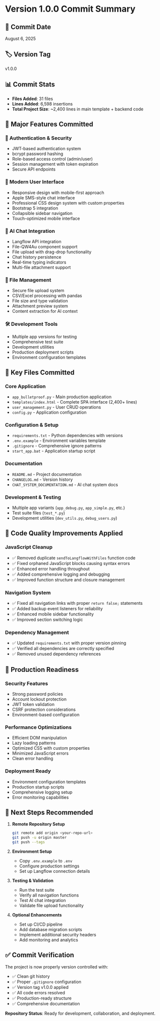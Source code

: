 # Version 1.0.0 Commit Summary

## 📅 Commit Date
August 6, 2025

## 🏷️ Version Tag
v1.0.0

## 📊 Commit Stats
- **Files Added**: 31 files
- **Lines Added**: 6,598 insertions
- **Total Project Size**: ~2,400 lines in main template + backend code

## 🎯 Major Features Committed

### 🔐 Authentication & Security
- JWT-based authentication system
- bcrypt password hashing
- Role-based access control (admin/user)
- Session management with token expiration
- Secure API endpoints

### 🎨 Modern User Interface
- Responsive design with mobile-first approach
- Apple SMS-style chat interface
- Professional CSS design system with custom properties
- Bootstrap 5 integration
- Collapsible sidebar navigation
- Touch-optimized mobile interface

### 🤖 AI Chat Integration
- Langflow API integration
- File-QW4Au component support
- File upload with drag-drop functionality
- Chat history persistence
- Real-time typing indicators
- Multi-file attachment support

### 📁 File Management
- Secure file upload system
- CSV/Excel processing with pandas
- File size and type validation
- Attachment preview system
- Content extraction for AI context

### 🛠️ Development Tools
- Multiple app versions for testing
- Comprehensive test suite
- Development utilities
- Production deployment scripts
- Environment configuration templates

## 📂 Key Files Committed

### Core Application
- `app_bulletproof.py` - Main production application
- `templates/index.html` - Complete SPA interface (2,400+ lines)
- `user_management.py` - User CRUD operations
- `config.py` - Application configuration

### Configuration & Setup
- `requirements.txt` - Python dependencies with versions
- `.env.example` - Environment variables template  
- `.gitignore` - Comprehensive ignore patterns
- `start_app.bat` - Application startup script

### Documentation
- `README.md` - Project documentation
- `CHANGELOG.md` - Version history
- `CHAT_SYSTEM_DOCUMENTATION.md` - AI chat system docs

### Development & Testing
- Multiple app variants (`app_debug.py`, `app_simple.py`, etc.)
- Test suite files (`test_*.py`)
- Development utilities (`dev_utils.py`, `debug_users.py`)

## 🧹 Code Quality Improvements Applied

### JavaScript Cleanup
- ✅ Removed duplicate `sendToLangflowWithFiles` function code
- ✅ Fixed orphaned JavaScript blocks causing syntax errors
- ✅ Enhanced error handling throughout
- ✅ Added comprehensive logging and debugging
- ✅ Improved function structure and closure management

### Navigation System
- ✅ Fixed all navigation links with proper `return false;` statements
- ✅ Added backup event listeners for reliability
- ✅ Enhanced mobile sidebar functionality
- ✅ Improved section switching logic

### Dependency Management
- ✅ Updated `requirements.txt` with proper version pinning
- ✅ Verified all dependencies are correctly specified
- ✅ Removed unused dependency references

## 🚀 Production Readiness

### Security Features
- Strong password policies
- Account lockout protection
- JWT token validation
- CSRF protection considerations
- Environment-based configuration

### Performance Optimizations
- Efficient DOM manipulation
- Lazy loading patterns
- Optimized CSS with custom properties
- Minimized JavaScript errors
- Clean error handling

### Deployment Ready
- Environment configuration templates
- Production startup scripts
- Comprehensive logging setup
- Error monitoring capabilities

## 🔄 Next Steps Recommended

1. **Remote Repository Setup**
   ```bash
   git remote add origin <your-repo-url>
   git push -u origin master
   git push --tags
   ```

2. **Environment Setup**
   - Copy `.env.example` to `.env`
   - Configure production settings
   - Set up Langflow connection details

3. **Testing & Validation**
   - Run the test suite
   - Verify all navigation functions
   - Test AI chat integration
   - Validate file upload functionality

4. **Optional Enhancements**
   - Set up CI/CD pipeline
   - Add database migration scripts
   - Implement additional security headers
   - Add monitoring and analytics

## ✅ Commit Verification

The project is now properly version controlled with:
- ✅ Clean git history
- ✅ Proper `.gitignore` configuration
- ✅ Version tag v1.0.0 applied
- ✅ All code errors resolved
- ✅ Production-ready structure
- ✅ Comprehensive documentation

**Repository Status**: Ready for development, collaboration, and deployment.
